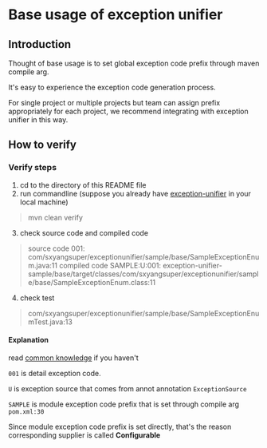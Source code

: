 # Base usage of exception unifier
## Introduction
Thought of base usage is to set global exception code prefix through maven compile arg.

It's easy to experience the exception code generation process.

For single project or multiple projects but team can assign prefix appropriately for each project, we recommend integrating with exception unifier in this way.
## How to verify
### Verify steps
1. cd to the directory of this README file
2. run commandline (suppose you already have [exception-unifier](https://github.com/sxyang-super/exception-unifier) in your local machine)
> mvn clean verify
3. check source code and compiled code
> source code 001: com/sxyangsuper/exceptionunifier/sample/base/SampleExceptionEnum.java:11
> compiled code SAMPLE:U:001: exception-unifier-sample/base/target/classes/com/sxyangsuper/exceptionunifier/sample/base/SampleExceptionEnum.class:11
4. check test 
> com/sxyangsuper/exceptionunifier/sample/base/SampleExceptionEnumTest.java:13
#### Explanation
read [common knowledge](../READNE.md:6) if you haven't

`001` is detail exception code.

`U` is exception source that comes from annot annotation `ExceptionSource`

`SAMPLE` is module exception code prefix that is set through compile arg `pom.xml:30`

Since module exception code prefix is set directly, that's the reason corresponding supplier is called **Configurable**
